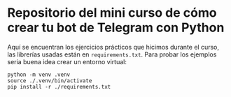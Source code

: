 # Repositorio del mini curso de cómo crear tu bot de Telegram con Python

Aquí se encuentran los ejercicios prácticos que hicimos durante el curso, las librerías usadas están en `requirements.txt`. Para probar los ejemplos seria buena idea crear un entorno virtual:

```shell
python -m venv .venv
source ./.venv/bin/activate
pip install -r ./requirements.txt
```
